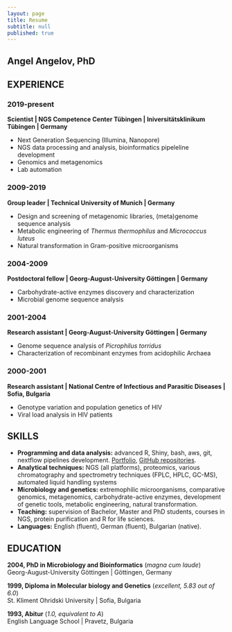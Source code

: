 ```yaml
---
layout: page
title: Resume
subtitle: null
published: true
---
```

## Angel Angelov, PhD

## EXPERIENCE
### 2019-present
**Scientist | NGS Competence Center Tübingen | Iniversitätsklinikum Tübingen | Germany**

- Next Generation Sequencing (Illumina, Nanopore)
- NGS data processing and analysis, bioinformatics pipeleline development
- Genomics and metagenomics
- Lab automation

### 2009-2019
**Group leader | Technical University of Munich | Germany**

- Design and screening of metagenomic libraries, (meta)genome sequence analysis
- Metabolic engineering of _Thermus thermophilus_ and _Micrococcus luteus_
- Natural transformation in Gram-positive microorganisms

### 2004-2009
**Postdoctoral fellow | Georg-August-University Göttingen | Germany**
- Carbohydrate-active enzymes discovery and characterization
- Microbial genome sequence analysis

### 2001-2004
**Research assistant | Georg-August-University Göttingen | Germany**
- Genome sequence analysis of _Picrophilus torridus_
- Characterization of recombinant enzymes from acidophilic Archaea

### 2000-2001
**Research assistant | National Centre of Infectious and Parasitic Diseases | Sofia, Bulgaria**
- Genotype variation and population genetics of HIV 
- Viral load analysis in HIV patients

## SKILLS
- **Programming and data analysis:** advanced R, Shiny, bash, aws, git, nextflow pipelines development. [Portfolio](https://angelovangel.github.io/portfolio), [GitHub repositories](https://github.com/angelovangel). 
- **Analytical techniques:** NGS (all platforms), proteomics, various chromatography and spectrometry techniques (FPLC, HPLC, GC-MS), automated liquid handling systems
- **Microbiology and genetics:** extremophilic microorganisms, comparative genomics, metagenomics, carbohydrate-active enzymes, development of genetic tools, metabolic engineering, natural transformation.
- **Teaching:** supervision of Bachelor, Master and PhD students, courses in NGS, protein purification and R for life sciences.
- **Languages:** English (fluent), German (fluent), Bulgarian (native).

## EDUCATION
**2004, PhD in Microbiology and Bioinformatics** (_magna cum laude_)   
Georg-August-University Göttingen | Göttingen, Germany 

**1999, Diploma in Molecular biology and Genetics** (_excellent, 5.83 out of 6.0_)  
St. Kliment Ohridski University | Sofia, Bulgaria

**1993, Abitur** (_1.0, equivalent to A_)   
English Language School | Pravetz, Bulgaria




